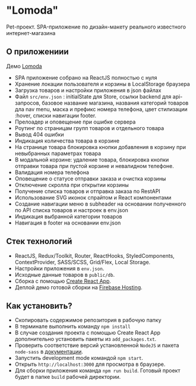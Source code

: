 # "Lomoda"

Pet-проект. SPA-приложение по дизайн-макету реального известного интернет-магазина

## О приложениии

Демо [Lomoda](https://lomoda-spa.web.app)

* SPA приложение собрано на ReactJS полностью с нуля
* Хранение локации пользователя и корзины в LocalStorage браузера
* Загрузка товаров и настройки приложения в json файлах
* Файл `src/env.json` : initialState для Store, ссылки backend для api-запросов, базовое название магазина, названия категорий товаров дла nav menu, маска и префикс номера телефона, цвет стилизации :hover, списки навигации footer.
* Прелоадер и оповещение при ошибке сервера
* Роутинг по страницам групп товаров и отдельного товара
* Вывод 404 ошибки
* Индикация количества товара в корзине
* На странице товара блокировка кнопки добавления в корзину при невыбранных параметрах товара
* В модальной корзине: удаление товара, блокировка кнопки отправки товара при пустой корзине и невалидном телефоне.
* Валидация номера телефона
* Оповещение о статусе отправки заказа и очистка корзины
* Отключение скролла при открытии корзины
* Получение списка товаров и отправка заказа по RestAPI
* Использование SVG иконок спрайтом и React компонентами
* Создание навигации меню в subheader на основании полученного по API списка товаров и настроек в env.json
* Индикация выбранной категории товаров
* Навигация в footer на основании env.json

## Стек технологий

* ReactJS, Redux/Toolkit, Router, ReactHooks, StyledComponents, ContextProvider, SASS/SCSS, Grid/Flex, Local Storage.
* Настройки приложения в `env.json`.
* Исходные данные товаров в `public/db`.
* Сборка с помощью [Create React App](https://github.com/facebook/create-react-app).
* Деплой демо готовой сборки на [Firebase Hosting](https://firebase.google.com).

## Как установить?

* Скопировать содержимое репозитория в рабочую папку
* В терминале выполнить команду `npm install`
* В случае создания проекта с помощью Create React App дополнительно установить пакеты из `add_packages.txt`.
* Проверить соответствие версий установленной `NodeJS` и пакета `node-sass` в [документации](https://www.npmjs.com/package/node-sass).
* Запустить development mode командой `npm start`.
* Открыть `http://localhost:3000` для просмотра в браузере.
* Для сборки приложения команда `npm run build`. Готовый проект будет в папке `build` рабочей директории.